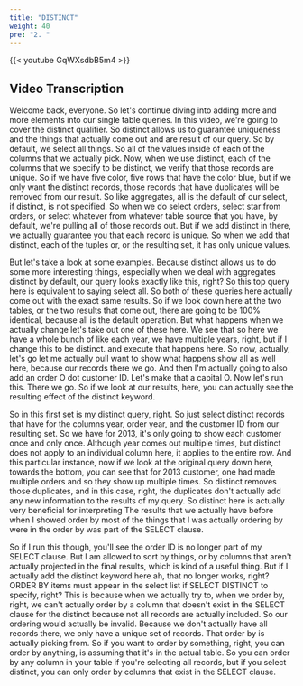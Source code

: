 ```yaml
---
title: "DISTINCT"
weight: 40
pre: "2. "
---
```


{{< youtube GqWXsdbB5m4 >}}

## Video Transcription

Welcome back, everyone. So let's continue diving into adding more and more elements into our single table queries. In this video, we're going to cover the distinct qualifier. So distinct allows us to guarantee uniqueness and the things that actually come out and are result of our query. So by default, we select all things. So all of the values inside of each of the columns that we actually pick. Now, when we use distinct, each of the columns that we specify to be distinct, we verify that those records are unique. So if we have five color, five rows that have the color blue, but if we only want the distinct records, those records that have duplicates will be removed from our result. So like aggregates, all is the default of our select, if distinct, is not specified. So when we do select orders, select star from orders, or select whatever from whatever table source that you have, by default, we're pulling all of those records out. But if we add distinct in there, we actually guarantee you that each record is unique. So when we add that distinct, each of the tuples or, or the resulting set, it has only unique values. 

But let's take a look at some examples. Because distinct allows us to do some more interesting things, especially when we deal with aggregates distinct by default, our query looks exactly like this, right? So this top query here is equivalent to saying select all. So both of these queries here actually come out with the exact same results. So if we look down here at the two tables, or the two results that come out, there are going to be 100% identical, because all is the default operation. But what happens when we actually change let's take out one of these here. We see that so here we have a whole bunch of like each year, we have multiple years, right, but if I change this to be distinct. and execute that happens here. So now, actually, let's go let me actually pull want to show what happens show all as well here, because our records there we go. And then I'm actually going to also add an order O dot customer ID. Let's make that a capital O. Now let's run this. There we go. So if we look at our results, here, you can actually see the resulting effect of the distinct keyword. 

So in this first set is my distinct query, right. So just select distinct records that have for the columns year, order year, and the customer ID from our resulting set. So we have for 2013, it's only going to show each customer once and only once. Although year comes out multiple times, but distinct does not apply to an individual column here, it applies to the entire row. And this particular instance, now if we look at the original query down here, towards the bottom, you can see that for 2013 customer, one had made multiple orders and so they show up multiple times. So distinct removes those duplicates, and in this case, right, the duplicates don't actually add any new information to the results of my query. So distinct here is actually very beneficial for interpreting The results that we actually have before when I showed order by most of the things that I was actually ordering by were in the order by was part of the SELECT clause. 

So if I run this though, you'll see the order ID is no longer part of my SELECT clause. But I am allowed to sort by things, or by columns that aren't actually projected in the final results, which is kind of a useful thing. But if I actually add the distinct keyword here ah, that no longer works, right? ORDER BY items must appear in the select list if SELECT DISTINCT to specify, right? This is because when we actually try to, when we order by, right, we can't actually order by a column that doesn't exist in the SELECT clause for the distinct because not all records are actually included. So our ordering would actually be invalid. Because we don't actually have all records there, we only have a unique set of records. That order by is actually picking from. So if you want to order by something, right, you can order by anything, is assuming that it's in the actual table. So you can order by any column in your table if you're selecting all records, but if you select distinct, you can only order by columns that exist in the SELECT clause.